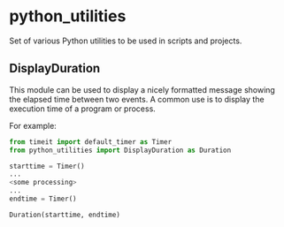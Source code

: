 # python_utilities
Set of various Python utilities to be used in scripts and projects.


## DisplayDuration

This module can be used to display a nicely formatted message showing the elapsed time between two events.
A common use is to display the execution time of a program or process.

For example:
```python
from timeit import default_timer as Timer
from python_utilities import DisplayDuration as Duration

starttime = Timer()
...
<some processing>
...
endtime = Timer()

Duration(starttime, endtime)
```


